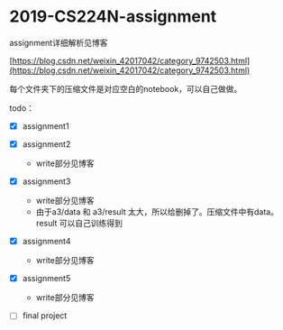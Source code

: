 # 2019-CS224N-assignment

assignment详细解析见博客

[https://blog.csdn.net/weixin_42017042/category_9742503.html](https://blog.csdn.net/weixin_42017042/category_9742503.html)

每个文件夹下的压缩文件是对应空白的notebook，可以自己做做。

todo：


- [x] assignment1
- [x] assignment2
	+ write部分见博客
- [x] assignment3
  - write部分见博客
  - 由于a3/data 和 a3/result 太大，所以给删掉了。压缩文件中有data。result 可以自己训练得到
- [x] assignment4
  + write部分见博客
- [x] assignment5
  - write部分见博客
- [ ] final project



